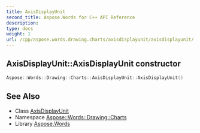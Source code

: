 ```yaml
---
title: AxisDisplayUnit
second_title: Aspose.Words for C++ API Reference
description: 
type: docs
weight: 1
url: /cpp/aspose.words.drawing.charts/axisdisplayunit/axisdisplayunit/
---
```

## AxisDisplayUnit::AxisDisplayUnit constructor




```cpp
Aspose::Words::Drawing::Charts::AxisDisplayUnit::AxisDisplayUnit()
```

## See Also

* Class [AxisDisplayUnit](../)
* Namespace [Aspose::Words::Drawing::Charts](../../)
* Library [Aspose.Words](../../../)
